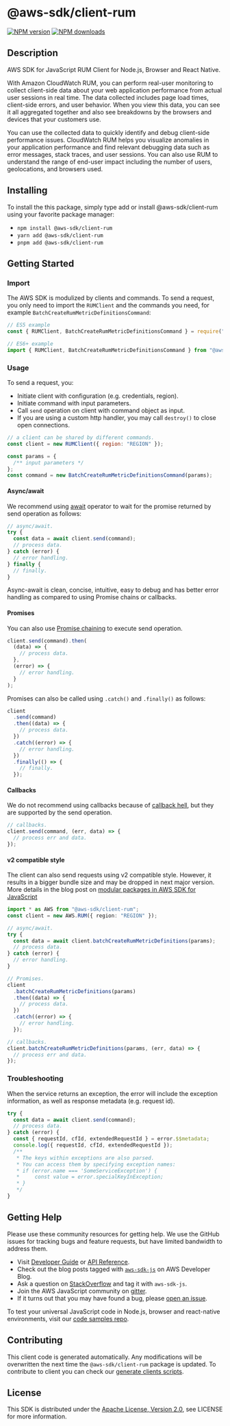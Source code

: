 <!-- generated file, do not edit directly -->

# @aws-sdk/client-rum

[![NPM version](https://img.shields.io/npm/v/@aws-sdk/client-rum/latest.svg)](https://www.npmjs.com/package/@aws-sdk/client-rum)
[![NPM downloads](https://img.shields.io/npm/dm/@aws-sdk/client-rum.svg)](https://www.npmjs.com/package/@aws-sdk/client-rum)

## Description

AWS SDK for JavaScript RUM Client for Node.js, Browser and React Native.

<p>With Amazon CloudWatch RUM, you can perform real-user monitoring to collect client-side data about
your web application performance from actual user sessions in real time. The data collected includes page load
times, client-side errors, and user behavior. When you view this data, you can see it all aggregated together and
also see breakdowns by the browsers and devices that your customers use.</p>

<p>You can use the collected data to quickly identify and debug client-side performance issues. CloudWatch
RUM helps you visualize anomalies in your application performance and find relevant debugging data such as error
messages, stack traces, and user sessions. You can also use RUM to
understand the range of end-user impact including the number of users, geolocations, and browsers used.</p>

## Installing

To install the this package, simply type add or install @aws-sdk/client-rum
using your favorite package manager:

- `npm install @aws-sdk/client-rum`
- `yarn add @aws-sdk/client-rum`
- `pnpm add @aws-sdk/client-rum`

## Getting Started

### Import

The AWS SDK is modulized by clients and commands.
To send a request, you only need to import the `RUMClient` and
the commands you need, for example `BatchCreateRumMetricDefinitionsCommand`:

```js
// ES5 example
const { RUMClient, BatchCreateRumMetricDefinitionsCommand } = require("@aws-sdk/client-rum");
```

```ts
// ES6+ example
import { RUMClient, BatchCreateRumMetricDefinitionsCommand } from "@aws-sdk/client-rum";
```

### Usage

To send a request, you:

- Initiate client with configuration (e.g. credentials, region).
- Initiate command with input parameters.
- Call `send` operation on client with command object as input.
- If you are using a custom http handler, you may call `destroy()` to close open connections.

```js
// a client can be shared by different commands.
const client = new RUMClient({ region: "REGION" });

const params = {
  /** input parameters */
};
const command = new BatchCreateRumMetricDefinitionsCommand(params);
```

#### Async/await

We recommend using [await](https://developer.mozilla.org/en-US/docs/Web/JavaScript/Reference/Operators/await)
operator to wait for the promise returned by send operation as follows:

```js
// async/await.
try {
  const data = await client.send(command);
  // process data.
} catch (error) {
  // error handling.
} finally {
  // finally.
}
```

Async-await is clean, concise, intuitive, easy to debug and has better error handling
as compared to using Promise chains or callbacks.

#### Promises

You can also use [Promise chaining](https://developer.mozilla.org/en-US/docs/Web/JavaScript/Guide/Using_promises#chaining)
to execute send operation.

```js
client.send(command).then(
  (data) => {
    // process data.
  },
  (error) => {
    // error handling.
  }
);
```

Promises can also be called using `.catch()` and `.finally()` as follows:

```js
client
  .send(command)
  .then((data) => {
    // process data.
  })
  .catch((error) => {
    // error handling.
  })
  .finally(() => {
    // finally.
  });
```

#### Callbacks

We do not recommend using callbacks because of [callback hell](http://callbackhell.com/),
but they are supported by the send operation.

```js
// callbacks.
client.send(command, (err, data) => {
  // process err and data.
});
```

#### v2 compatible style

The client can also send requests using v2 compatible style.
However, it results in a bigger bundle size and may be dropped in next major version. More details in the blog post
on [modular packages in AWS SDK for JavaScript](https://aws.amazon.com/blogs/developer/modular-packages-in-aws-sdk-for-javascript/)

```ts
import * as AWS from "@aws-sdk/client-rum";
const client = new AWS.RUM({ region: "REGION" });

// async/await.
try {
  const data = await client.batchCreateRumMetricDefinitions(params);
  // process data.
} catch (error) {
  // error handling.
}

// Promises.
client
  .batchCreateRumMetricDefinitions(params)
  .then((data) => {
    // process data.
  })
  .catch((error) => {
    // error handling.
  });

// callbacks.
client.batchCreateRumMetricDefinitions(params, (err, data) => {
  // process err and data.
});
```

### Troubleshooting

When the service returns an exception, the error will include the exception information,
as well as response metadata (e.g. request id).

```js
try {
  const data = await client.send(command);
  // process data.
} catch (error) {
  const { requestId, cfId, extendedRequestId } = error.$$metadata;
  console.log({ requestId, cfId, extendedRequestId });
  /**
   * The keys within exceptions are also parsed.
   * You can access them by specifying exception names:
   * if (error.name === 'SomeServiceException') {
   *     const value = error.specialKeyInException;
   * }
   */
}
```

## Getting Help

Please use these community resources for getting help.
We use the GitHub issues for tracking bugs and feature requests, but have limited bandwidth to address them.

- Visit [Developer Guide](https://docs.aws.amazon.com/sdk-for-javascript/v3/developer-guide/welcome.html)
  or [API Reference](https://docs.aws.amazon.com/AWSJavaScriptSDK/v3/latest/index.html).
- Check out the blog posts tagged with [`aws-sdk-js`](https://aws.amazon.com/blogs/developer/tag/aws-sdk-js/)
  on AWS Developer Blog.
- Ask a question on [StackOverflow](https://stackoverflow.com/questions/tagged/aws-sdk-js) and tag it with `aws-sdk-js`.
- Join the AWS JavaScript community on [gitter](https://gitter.im/aws/aws-sdk-js-v3).
- If it turns out that you may have found a bug, please [open an issue](https://github.com/aws/aws-sdk-js-v3/issues/new/choose).

To test your universal JavaScript code in Node.js, browser and react-native environments,
visit our [code samples repo](https://github.com/aws-samples/aws-sdk-js-tests).

## Contributing

This client code is generated automatically. Any modifications will be overwritten the next time the `@aws-sdk/client-rum` package is updated.
To contribute to client you can check our [generate clients scripts](https://github.com/aws/aws-sdk-js-v3/tree/main/scripts/generate-clients).

## License

This SDK is distributed under the
[Apache License, Version 2.0](http://www.apache.org/licenses/LICENSE-2.0),
see LICENSE for more information.
